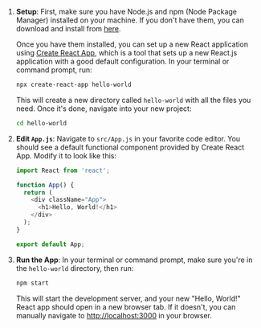 1. **Setup**:
   First, make sure you have Node.js and npm (Node Package Manager) installed on your machine. If you don't have them, you can download and install from [here](https://nodejs.org/).

   Once you have them installed, you can set up a new React application using [Create React App](https://reactjs.org/docs/create-a-new-react-app.html#create-react-app), which is a tool that sets up a new React.js application with a good default configuration. In your terminal or command prompt, run:

   ```bash
   npx create-react-app hello-world
   ```

   This will create a new directory called `hello-world` with all the files you need. Once it's done, navigate into your new project:

   ```bash
   cd hello-world
   ```

2. **Edit `App.js`**:
   Navigate to `src/App.js` in your favorite code editor. You should see a default functional component provided by Create React App. Modify it to look like this:

   ```javascript
   import React from 'react';

   function App() {
     return (
       <div className="App">
         <h1>Hello, World!</h1>
       </div>
     );
   }

   export default App;
   ```

3. **Run the App**:
   In your terminal or command prompt, make sure you're in the `hello-world` directory, then run:

   ```bash
   npm start
   ```

   This will start the development server, and your new "Hello, World!" React app should open in a new browser tab. If it doesn't, you can manually navigate to [http://localhost:3000](http://localhost:3000) in your browser.
